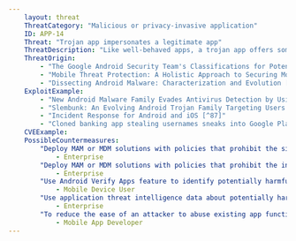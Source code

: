 ```yaml
---
    layout: threat
    ThreatCategory: "Malicious or privacy-invasive application"
    ID: APP-14
    Threat: "Trojan app impersonates a legitimate app"
    ThreatDescription: "Like well-behaved apps, a trojan app offers some functionality to the user, though a trojan also includes hidden functionality that is malicious or otherwise undesirable. One technique for deploying trojan functionality is to obtain the install packages for a legitimate app, decompile/disassemble it, introduce the trojan, and then generate a new install package. The app will appear to a user to be the legitimate app. Distribution of trojans is commonly achieved by submission to open 3rd party app stores or social engineering attacks claiming to offer users the app with incentives (lower cost, free, extras unlocked, etc.)."
    ThreatOrigin:
        - "The Google Android Security Team's Classifications for Potentially Harmful Applications [^83]"
        - "Mobile Threat Protection: A Holistic Approach to Securing Mobile Data and Devices [^61]"
        - "Dissecting Android Malware: Characterization and Evolution [^85]"
    ExploitExample:
        - "New Android Malware Family Evades Antivirus Detection by Using Popular Ad Libraries [^86]"
        - "Slembunk: An Evolving Android Trojan Family Targeting Users of Worldwide Banking Apps [^84]"
        - "Incident Response for Android and iOS [^87]"
        - "Cloned banking app stealing usernames sneaks into Google Play [^88]"
    CVEExample:
    PossibleCountermeasures:
        "Deploy MAM or MDM solutions with policies that prohibit the sideloading of apps, which may bypass security checks on the app.":
            - Enterprise
        "Deploy MAM or MDM solutions with policies that prohibit the installation of apps from 3rd party (unofficial) app stores.":
            - Enterprise
        "Use Android Verify Apps feature to identify potentially harmful apps.":
            - Mobile Device User
        "Use application threat intelligence data about potentially harmful apps installed on COPE or BYOD devices":
            - Enterprise
        "To reduce the ease of an attacker to abuse existing app functionality, only request access to the minimal set of shared data stores (e.g., contacts, calendar), OS services (e.g. location services), and device sensors (e.g. camera, microphone) necessary for the app to provide functionality.":
            - Mobile App Developer
---
```

